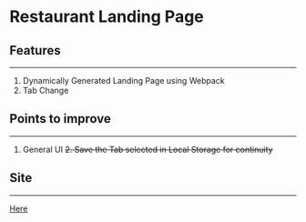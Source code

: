 # Restaurant Landing Page

## Features
--------------------
1. Dynamically Generated Landing Page using Webpack
2. Tab Change

## Points to improve
--------------------
1. General UI
~~2. Save the Tab selected in Local Storage for continuity~~

## Site
--------------------
[Here](https://jan-joseph.github.io/restaurant/)